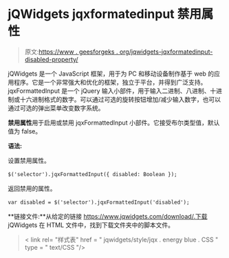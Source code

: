 # jQWidgets jqxformatedinput 禁用属性

> 原文:[https://www . geesforgeks . org/jqwidgets-jqxformatedinput-disabled-property/](https://www.geeksforgeeks.org/jqwidgets-jqxformattedinput-disabled-property/)

jQWidgets 是一个 JavaScript 框架，用于为 PC 和移动设备制作基于 web 的应用程序。它是一个非常强大和优化的框架，独立于平台，并得到广泛支持。jqxFormattedInput 是一个 jQuery 输入小部件，用于输入二进制、八进制、十进制或十六进制格式的数字。可以通过可选的旋转按钮增加/减少输入数字，也可以通过可选的弹出菜单改变数字系统。

**禁用属性**用于启用或禁用 jqxFormattedInput 小部件。它接受布尔类型值，默认值为 false。

**语法:**

设置禁用属性。

```html
$('selector').jqxFormattedInput({ disabled: Boolean });
```

返回禁用的属性。

```html
var disabled = $('selector').jqxFormattedInput('disabled');
```

**链接文件:**从给定的链接 https://www.jqwidgets.com/download/.下载 jQWidgets 在 HTML 文件中，找到下载文件夹中的脚本文件。

> <link rel="”stylesheet”" href="”jqwidgets/styles/jqx.base.css”" type="”text/css”">
> < link rel= "样式表" href = " jqwidgets/style/jqx . energy blue . CSS " type = " text/CSS "/>
> <script type = " text/JavaScript " src = " scripts/jquery-1 . 11 . 1 . min . js "></script>
> <script type = " text/JavaScript " src = " jqwidgets/jqxcore . js

下面的示例说明了 jQWidgets jqxformatedinput disabled 属性。

**示例:**

## 超文本标记语言

```html
<!DOCTYPE html>
<html lang="en">

<head>
    <link rel="stylesheet" href=
        "jqwidgets/styles/jqx.base.css" type="text/css" />
    <link rel="stylesheet" href=
        "jqwidgets/styles/jqx.energyblue.css" type="text/css" />
    <script type="text/javascript" 
        src="scripts/jquery-1.11.1.min.js"></script>
    <script type="text/javascript" 
        src="jqwidgets/jqxcore.js"></script>
    <script type="text/javascript" 
        src="jqwidgets/jqxformattedinput.js"></script>
</head>

<body>
    <center>
        <h1 style="color: green;">
            GeeksforGeeks
        </h1>

        <h3>
            jQWidgets jqxFormattedInput disabled Property
        </h3>

        <div id="jqxFI">
            <input type="text" />
            <div></div>
            <div></div>
        </div>
    </center>

    <script type="text/javascript">
        $(document).ready(function() {
            $("#jqxFI").jqxFormattedInput({
                width: 300,
                height: 40,
                radix: "decimal",
                value: "121",
                spinButtons: true,
                dropDown: true,
                disabled: true
            });
        });
    </script>
</body>

</html>
```

**输出:**

![](img/d39e91b55c0a532b151a15d4c9650168.png)

**参考:**[https://www . jqwidgets . com/jquery-widgets-documentation/documentation/jqxformatedinput/jquery-formated-input-入门. htm](https://www.jqwidgets.com/jquery-widgets-documentation/documentation/jqxformattedinput/jquery-formatted-input-getting-started.htm)
